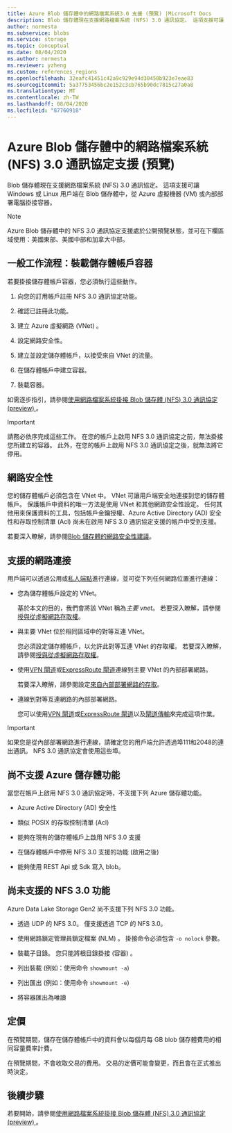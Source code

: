 ```yaml
---
title: Azure Blob 儲存體中的網路檔案系統3.0 支援 (預覽) |Microsoft Docs
description: Blob 儲存體現在支援網路檔案系統 (NFS) 3.0 通訊協定。 這項支援可讓 Windows 和 Linux 用戶端在 Blob 儲存體中，從 Azure 虛擬機器 (VM) 或在內部部署環境中執行的電腦掛接容器。
author: normesta
ms.subservice: blobs
ms.service: storage
ms.topic: conceptual
ms.date: 08/04/2020
ms.author: normesta
ms.reviewer: yzheng
ms.custom: references_regions
ms.openlocfilehash: 32eafc41451c42a9c929e94d30450b923e7eae83
ms.sourcegitcommit: 5a37753456bc2e152c3cb765b90dc7815c27a0a8
ms.translationtype: MT
ms.contentlocale: zh-TW
ms.lasthandoff: 08/04/2020
ms.locfileid: "87760918"
---
```

# <a name="network-file-system-nfs-30-protocol-support-in-azure-blob-storage-preview"></a>Azure Blob 儲存體中的網路檔案系統 (NFS) 3.0 通訊協定支援 (預覽) 

Blob 儲存體現在支援網路檔案系統 (NFS) 3.0 通訊協定。 這項支援可讓 Windows 或 Linux 用戶端在 Blob 儲存體中，從 Azure 虛擬機器 (VM) 或內部部署電腦掛接容器。 

> [!NOTE]
> Azure Blob 儲存體中的 NFS 3.0 通訊協定支援處於公開預覽狀態，並可在下欄區域使用：美國東部、美國中部和加拿大中部。

## <a name="general-workflow-mounting-a-storage-account-container"></a>一般工作流程：裝載儲存體帳戶容器

若要掛接儲存體帳戶容器，您必須執行這些動作。

1. 向您的訂用帳戶註冊 NFS 3.0 通訊協定功能。

2. 確認已註冊此功能。

3. 建立 Azure 虛擬網路 (VNet) 。

4. 設定網路安全性。

5. 建立並設定儲存體帳戶，以接受來自 VNet 的流量。

6. 在儲存體帳戶中建立容器。

7. 裝載容器。

如需逐步指引，請參閱[使用網路檔案系統掛接 Blob 儲存體 (NFS) 3.0 通訊協定 (preview) ](network-file-system-protocol-support-how-to.md)。

> [!IMPORTANT]
> 請務必依序完成這些工作。 在您的帳戶上啟用 NFS 3.0 通訊協定之前，無法掛接您所建立的容器。 此外，在您的帳戶上啟用 NFS 3.0 通訊協定之後，就無法將它停用。

## <a name="network-security"></a>網路安全性

您的儲存體帳戶必須包含在 VNet 中。 VNet 可讓用戶端安全地連接到您的儲存體帳戶。 保護帳戶中資料的唯一方法是使用 VNet 和其他網路安全性設定。 任何其他用來保護資料的工具，包括帳戶金鑰授權、Azure Active Directory (AD) 安全性和存取控制清單 (Acl) 尚未在啟用 NFS 3.0 通訊協定支援的帳戶中受到支援。 

若要深入瞭解，請參閱[Blob 儲存體的網路安全性建議](security-recommendations.md#networking)。

## <a name="supported-network-connections"></a>支援的網路連接

用戶端可以透過公用或[私人端點](../common/storage-private-endpoints.md)進行連線，並可從下列任何網路位置進行連線：

- 您為儲存體帳戶設定的 VNet。 

  基於本文的目的，我們會將該 VNet 稱為*主要 vnet*。 若要深入瞭解，請參閱[授與從虛擬網路存取權](../common/storage-network-security.md#grant-access-from-a-virtual-network)。

- 與主要 VNet 位於相同區域中的對等互連 VNet。

  您必須設定儲存體帳戶，以允許此對等互連 VNet 的存取權。 若要深入瞭解，請參閱[授與從虛擬網路存取權](../common/storage-network-security.md#grant-access-from-a-virtual-network)。

- 使用[VPN 閘道](https://docs.microsoft.com/azure/vpn-gateway/vpn-gateway-about-vpngateways)或[ExpressRoute 閘道](https://docs.microsoft.com/azure/expressroute/expressroute-howto-add-gateway-portal-resource-manager)連線到主要 VNet 的內部部署網路。 

  若要深入瞭解，請參閱設定[來自內部部署網路的存取](../common/storage-network-security.md#configuring-access-from-on-premises-networks)。

- 連線到對等互連網路的內部部署網路。

  您可以使用[VPN 閘道](https://docs.microsoft.com/azure/vpn-gateway/vpn-gateway-about-vpngateways)或[ExpressRoute 閘道](https://docs.microsoft.com/azure/expressroute/expressroute-howto-add-gateway-portal-resource-manager)以及[閘道傳輸](https://docs.microsoft.com/azure/architecture/reference-architectures/hybrid-networking/vnet-peering#gateway-transit)來完成這項作業。 

> [!IMPORTANT]
> 如果您是從內部部署網路進行連線，請確定您的用戶端允許透過埠111和2048的連出通訊。 NFS 3.0 通訊協定會使用這些埠。

## <a name="azure-storage-features-not-yet-supported"></a>尚不支援 Azure 儲存體功能

當您在帳戶上啟用 NFS 3.0 通訊協定時，不支援下列 Azure 儲存體功能。 

- Azure Active Directory (AD) 安全性

- 類似 POSIX 的存取控制清單 (Acl) 

- 能夠在現有的儲存體帳戶上啟用 NFS 3.0 支援

- 在儲存體帳戶中停用 NFS 3.0 支援的功能 (啟用之後) 

- 能夠使用 REST Api 或 Sdk 寫入 blob。 
  
## <a name="nfs-30-features-not-yet-supported"></a>尚未支援的 NFS 3.0 功能

Azure Data Lake Storage Gen2 尚不支援下列 NFS 3.0 功能。

- 透過 UDP 的 NFS 3.0。 僅支援透過 TCP 的 NFS 3.0。

- 使用網路鎖定管理員鎖定檔案 (NLM) 。 掛接命令必須包含 `-o nolock` 參數。

- 裝載子目錄。 您只能將根目錄掛接 (容器) 。

- 列出裝載 (例如：使用命令 `showmount -a`) 

- 列出匯出 (例如：使用命令 `showmount -e`) 

- 將容器匯出為唯讀

## <a name="pricing"></a>定價

在預覽期間，儲存在儲存體帳戶中的資料會以每個月每 GB blob 儲存體費用的相同容量費率計費。 

在預覽期間，不會收取交易的費用。 交易的定價可能會變更，而且會在正式推出時決定。

## <a name="next-steps"></a>後續步驟

若要開始，請參閱[使用網路檔案系統掛接 Blob 儲存體 (NFS) 3.0 通訊協定 (preview) ](network-file-system-protocol-support-how-to.md)。





